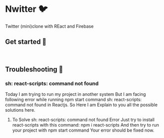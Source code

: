 # Nwitter :bird:

Twitter (mini)clone with REact and Firebase

## Get started 🚀
</br>

## Troubleshooting 🎯

### sh: react-scripts: command not found
Today I am trying to run my project in another system But I am facing following error while running npm start command sh: react-scripts: command not found in Reactjs. So Here I am Explain to you all the possible solutions here.

1. To Solve sh: react-scripts: command not found Error Just try to install react-scripts with this command: npm i react-scripts And then try to run your project with npm start command Your error should be fixed now.



